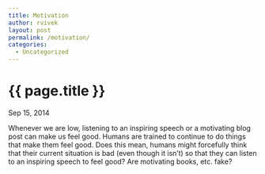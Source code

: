 ```yaml
---
title: Motivation
author: rvivek
layout: post
permalink: /motivation/
categories:
  - Uncategorized
---
```

# {{ page.title }}

Sep 15, 2014

Whenever we are low, listening to an inspiring speech or a motivating blog post can make us feel good. Humans are trained to continue to do things that make them feel good. Does this mean, humans might forcefully think that their current situation is bad (even though it isn&#8217;t) so that they can listen to an inspiring speech to feel good? Are motivating books, etc. fake?
